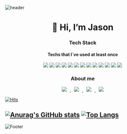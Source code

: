 ![header](https://capsule-render.vercel.app/api?type=waving&color=gradient&height=130)
<div align=center>
  <h1>👋 Hi, I’m Jason </h1>

  <h3>Tech Stack</h3>
    <h4>Techs that I`ve used at least once</h4>
<img src="https://img.shields.io/badge/mysql-4479A1?style=for-the-badge&logo=mysql&logoColor=white">
<img src="https://img.shields.io/badge/javascript-F7DF1E?style=for-the-badge&logo=javascript&logoColor=black">
<img src="https://img.shields.io/badge/jquery-0769AD?style=for-the-badge&logo=jquery&logoColor=white">
<img src="https://img.shields.io/badge/Node.js-339933?style=for-the-badge&logo=Node.js&logoColor=black">
<img src="https://img.shields.io/badge/react-61DAFB?style=for-the-badge&logo=react&logoColor=black">
<img src="https://img.shields.io/badge/html-E34F26?style=for-the-badge&logo=html5&logoColor=white">
<img src="https://img.shields.io/badge/css-1572B6?style=for-the-badge&logo=css3&logoColor=white">
<img src="https://img.shields.io/badge/github-181717?style=for-the-badge&logo=github&logoColor=white">
<img src="https://img.shields.io/badge/linux-FCC624?style=for-the-badge&logo=linux&logoColor=black">
<img src="https://img.shields.io/badge/CreateReactApp-09D3AC?style=for-the-badge&logo=CreateReactApp&logoColor=black">
<img src="https://img.shields.io/badge/Swift-F05138?style=for-the-badge&logo=Swift&logoColor=black">
<img src="https://img.shields.io/badge/c-A8B9CC?style=for-the-badge&logo=c&logoColor=black">
<img src="https://img.shields.io/badge/MongoDB-47A248?style=for-the-badge&logo=MongoDB&logoColor=black">

  
  <h3>About me</h3>


  <a href="https://cake-tarn-9a3.notion.site/Song-1cb3851c796f44f09a0d5f8b764a2748">
  <img
  src="http://img.shields.io/badge/Notion-000000?style=flat&logo=notion&link=https://cake-tarn-9a3.notion.site/Song-1cb3851c796f44f09a0d5f8b764a2748"
  style="height : auto; margin-left : 10px; margin-right : 10px;"/>
  </a>
  
  <a href="https://instagram.com/song._.327">
  <img
  src="http://img.shields.io/badge/Instagram-white?style=flat&logo=Instagram&link=https://instagram.com/song._.327"
  style="height : auto; margin-left : 10px; margin-right : 10px;"/>
  </a> 
  
  <a href="mailto:qodwnskfh1@gmail.com">
  <img
  src="https://img.shields.io/badge/Gmail-d14836?style=flat-square&logo=Gmail&logoColor=white&link=mailto:qodwnskfh1@gmail.com"
  style="height : auto; margin-left : 10px; margin-right : 10px;"/>
  </a>

  <a href="https://velog.io/@jusong23">
  <img
  src="https://img.shields.io/badge/Velog-20C997?style=flat-square&logo=Velog&logoColor=white&link=https://velog.io/@jusong23"
  style="height : auto; margin-left : 10px; margin-right : 10px;"/>
  </a>
  

  
</div>


[![Hits](https://hits.seeyoufarm.com/api/count/incr/badge.svg?url=https%3A%2F%2Fgithub.com%2Fhttps%3A%2F%2Fgithub.com%2Fjusong23%2F&count_bg=%23985500&title_bg=%23FFDAA6&icon=&icon_color=%23E7E7E7&title=hits&edge_flat=false)](https://hits.seeyoufarm.com)

[![Anurag's GitHub stats](https://github-readme-stats.vercel.app/api?username=jusong23)](https://github.com/jusong23/github-readme-stats)
[![Top Langs](https://github-readme-stats.vercel.app/api/top-langs/?username=jusong23)](https://github.com/jusong23/github-readme-stats)
---------------------------------------
![Footer](https://capsule-render.vercel.app/api?type=waving&color=gradient&height=130&section=footer)

